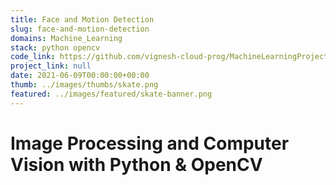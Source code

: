 ```yaml
---
title: Face and Motion Detection
slug: face-and-motion-detection
domains: Machine_Learning
stack: python opencv
code_link: https://github.com/vignesh-cloud-prog/MachineLearningProjects
project_link: null
date: 2021-06-09T00:00:00+00:00
thumb: ../images/thumbs/skate.png
featured: ../images/featured/skate-banner.png
---
```


# Image Processing and Computer Vision with Python & OpenCV


